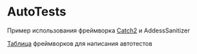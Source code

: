 # AutoTests

Пример использования фреймворка [Catch2](https://github.com/catchorg/Catch2) и AddessSanitizer

[Таблица](https://en.wikipedia.org/wiki/List_of_unit_testing_frameworks#C++) фреймворков для написания автотестов